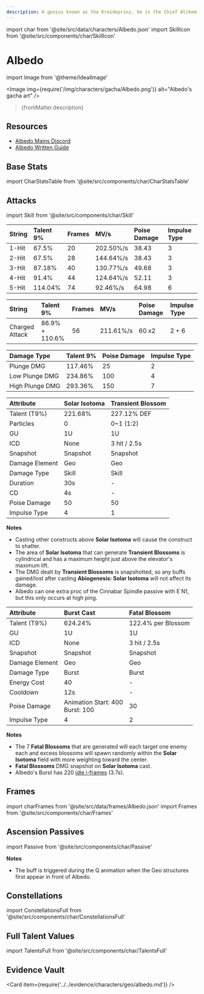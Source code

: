 ```yaml
---
description: A genius known as the Kreideprinz, he is the Chief Alchemist and Captain of the Investigation Team of the Knights of Favonius.
---
```


import char from '@site/src/data/characters/Albedo.json'
import SkillIcon from '@site/src/components/char/SkillIcon'

# Albedo

import Image from '@theme/IdealImage'

<Image img={require('/img/characters/gacha/Albedo.png')} alt="Albedo's gacha art" />
<blockquote>{frontMatter.description}</blockquote>

## Resources

* [Albedo Mains Discord](https://discord.gg/uHV2ZCfPXU)
* [Albedo Written Guide](https://keqingmains.com/albedo/)

## Base Stats

import CharStatsTable from '@site/src/components/char/CharStatsTable'

<CharStatsTable char={char} />

## Attacks

import Skill from '@site/src/components/char/Skill'

<Tabs>
<TabItem value='na' label='Normal Attacks'>
<SkillIcon char={char} skill='na' />
<div class='talent-columns'>
<Skill char={char} skill='na' sectionFilter='Normal Attack' />

| String | Talent 9% | Frames | MV/s      | Poise Damage | Impulse Type |
| :----- | :-------- | :----- |:--------- | :----------- | :----------- |
| 1-Hit  | 67.5%     | 20     | 202.50%/s | 38.43        | 3            |
| 2-Hit  | 67.5%     | 28     | 144.64%/s | 38.43        | 3            |
| 3-Hit  | 87.18%    | 40     | 130.77%/s | 49.68        | 3            |
| 4-Hit  | 91.4%     | 44     | 124.64%/s | 52.11        | 3            |
| 5-Hit  | 114.04%   | 74     | 92.46%/s  | 64.98        | 6            |

</div>
<div class='talent-columns'>
<Skill char={char} skill='na' sectionFilter='Charged Attack' />

| String         | Talent 9%      | Frames | MV/s      | Poise Damage | Impulse Type |
| :------------- | :------------- | :----- | :-------- | :----------- | :----------- |
| Charged Attack | 86.9% + 110.6% | 56     | 211.61%/s | 60 x2        | 2 + 6        |

</div>
<div class='talent-columns'>
<Skill char={char} skill='na' sectionFilter='Plunging Attack' />

| Damage Type     | Talent 9% | Poise Damage | Impulse Type |
| :-------------- | :-------- | :----------- | :----------- |
| Plunge DMG      | 117.46%   | 25           | 2            |
| Low Plunge DMG  | 234.86%   | 100          | 4            |
| High Plunge DMG | 293.36%   | 150          | 7            |

</div>

</TabItem>

<TabItem value='e' label='Skill'>
<SkillIcon char={char} skill='e' />
<div class='talent-columns'>
<Skill char={char} skill='e' />

| Attribute      | Solar Isotoma | Transient Blossom |
| :------------- | :------------ | :---------------- |
| Talent \(T9%\) | 221.68%       | 227.12% DEF       |
| Particles      | 0             | 0~1 \(1:2\)       |
| GU             | 1U            | 1U                |
| ICD            | None          | 3 hit / 2.5s      |
| Snapshot       | Snapshot      | Snapshot          |
| Damage Element | Geo           | Geo               |
| Damage Type    | Skill         | Skill             |
| Duration       | 30s           | -                 |
| CD             | 4s            | -                 |
| Poise Damage   | 50            | 50                |
| Impulse Type   | 4             | 1                 |

</div>

**Notes**

* Casting other constructs above **Solar Isotoma** will cause the construct to shatter.
* The area of **Solar Isotoma** that can generate **Transient Blossoms** is cylindrical and has a maximum height just above the elevator's maximum lift.
* The DMG dealt by **Transient Blossoms** is snapshotted, so any buffs gained/lost after casting **Abiogenesis: Solar Isotoma** will not affect its damage.
* Albedo can one extra proc of the Cinnabar Spindle passive with E N1, but this only occurs at high ping.

</TabItem>

<TabItem value='q' label='Burst'>
<SkillIcon char={char} skill='q' />
<div class='talent-columns'>
<Skill char={char} skill='q'/>

| Attribute      | Burst Cast                            | Fatal Blossom      |
| :------------- | :------------------------------------ | :----------------- |
| Talent \(T9%\) | 624.24%                               | 122.4% per Blossom |
| GU             | 1U                                    | 1U                 |
| ICD            | None                                  | 3 hit / 2.5s       |
| Snapshot       | Snapshot                              | Snapshot           |
| Damage Element | Geo                                   | Geo                |
| Damage Type    | Burst                                 | Burst              |
| Energy Cost    | 40                                    | -                  |
| Cooldown       | 12s                                   | -                  |
| Poise Damage   | Animation Start: 400 <br/> Burst: 100 | 30                 |
| Impulse Type   | 4                                     | 2                  |

</div>

**Notes**

* The 7 **Fatal Blossoms** that are generated will each target one enemy each and excess blossoms will spawn randomly within the **Solar Isotoma** field with more weighting toward the center.
* **Fatal Blossoms** DMG snapshot on **Solar Isotoma** cast.
* Albedo's Burst has 220 [idle i-frames](../../combat-mechanics/frames.md#burst-idle-i-frames) \(3.7s\).

</TabItem>
</Tabs>

## Frames

import charFrames from '@site/src/data/frames/Albedo.json'
import Frames from '@site/src/components/char/Frames'

<Frames data={charFrames} />

## Ascension Passives

import Passive from '@site/src/components/char/Passive'

<Tabs>
<TabItem value='passive' label='Passive'>
<Passive char={char} passive={2} />
</TabItem>

<TabItem value='a1' label='Ascension 1'>
<Passive char={char} passive={0} />
</TabItem>

<TabItem value="a4" label="Ascension 4">
<Passive char={char} passive={1} />

**Notes**

* The buff is triggered during the Q animation when the Geo structures first appear in front of Albedo.

</TabItem>
</Tabs>

## Constellations

import ConstellationsFull from '@site/src/components/char/ConstellationsFull'

<ConstellationsFull char={char} />

## Full Talent Values

import TalentsFull from '@site/src/components/char/TalentsFull'

<TalentsFull char={char} />

## Evidence Vault

<Card item={require('../../evidence/characters/geo/albedo.md')} />
